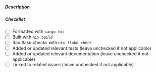 ##### Description

<!---
Please include a short description of what your PR does and / or the motivation behind it
--->

##### Checklist

- [ ] Formatted with `cargo fmt`
- [ ] Built with `nix build`
- [ ] Ran flake checks with `nix flake check`
- [ ] Added or updated relevant tests (leave unchecked if not applicable)
- [ ] Added or updated relevant documentation (leave unchecked if not applicable)
- [ ] Linked to related issues (leave unchecked if not applicable)
